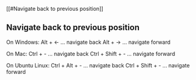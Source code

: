[[#Navigate back to previous position]]

## Navigate back to previous position

On Windows:
Alt + ← ... navigate back
Alt + → ... navigate forward

On Mac:
Ctrl + - ... navigate back
Ctrl + Shift + - ... navigate forward

On Ubuntu Linux:
Ctrl + Alt + - ... navigate back
Ctrl + Shift + - ... navigate forward
